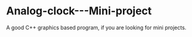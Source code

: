 # Analog-clock---Mini-project
A good C++ graphics based program, if you are looking for mini projects.
